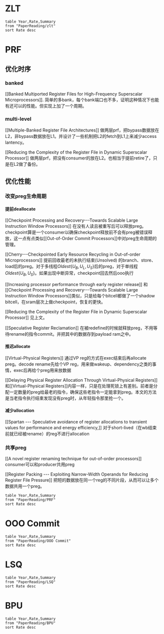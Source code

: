 # ZLT
```dataview
table Year,Rate,Summary
from "PaperReading/zlt"
sort Rate desc
```
# PRF
## 优化时序
### banked
[[Banked Multiported Register Files for High-Frequency Superscalar Microprocessors]]. 
	简单的多bank，每个bank端口也不多，证明这种情况下也能有还可以的性能。但实现上加了一个周期。



### multi-level
[[Multiple-Banked Register File Architectures]]
	做两层prf，把bypass数据放在L2，非bypass数据放在L1。并设计了一些机制把L2的fetch到L1上来减少access lantency。

[[Reducing the Complexity of the Register File in Dynamic Superscalar Processor]]
	做两层prf，把没有consumer的放在L2。也相当于提前retire了，只是在L2做了备份。

## 优化性能
### 改变preg生命周期
#### 提前deallocate
[[Checkpoint Processing and Recovery---Towards Scalable Large Instruction Window Processors]]
	在没有人读且被重写后可以释放preg。checkpoint算是一个consumer以确保checkpoint释放前不会有preg被错误释放，这一点有点类似[[Out-of-Order Commit Processors]]中对preg生命周期的管理。

[[Cherry---Checkpointed Early Resource Recycling in Out-of-order Microprocessors]]
	提前回收最老的未执行结束(Unsolved) 的branch、store、load后的preg。对于多线程$Oldest\{U_B, U_L, U_S\}$后的preg，对于单线程$Oldest\{U_B, U_S\}$。如果出现中断异常，checkpoint回去然后ooo执行

[[Increasing processor performance through early register release]]
	和[[Checkpoint Processing and Recovery---Towards Scalable Large Instruction Window Processors]]类似，只是给每个bitcell都做了一个shadow bitcell，在sram层次上做checkpoint，恢复的更快。

[[Reducing the Complexity of the Register File in Dynamic Superscalar Processor]]
	见上文。

[[Speculative Register Reclamation]]
	在被redefine的时候就释放preg，不用等待rename的指令commit。并把其中的数据存到payload ram之中。

#### 推迟allocate
[[Virtual-Physical Registers]]
	通过VP reg的方式在exec结束后再allocate preg。decode rename先给个VP reg，用来做wakeup、dependency之类的事情，exec后再给个preg用来放数据

[[Delaying Physical Register Allocation Through Virtual-Physical Registers]]
	和[[Virtual-Physical Registers]]内容一样，只是在处理死锁上有差别。前者是分配一定数量的preg给最老的指令，确保这些老指令一定能拿到preg。本文的方法是当老指令执行结束发现没有preg时，从年轻指令那里抢一个。

#### 减少allocation
[[Spartan --- Speculative avoidance of register allocations to transient values for performance and energy efficiency,]]
	对于short-lived（在wb结束前就已经被rename）的reg不进行allocation

### 共享preg
[[A novel register renaming technique for out-of-order processors]] 
	consumer可以和producer共用preg

[[Register Packing --- Exploiting Narrow-Width Operands for Reducing Register File Pressure]]
	把短的数据放在同一个reg的不同片段，从而可以让多个数据共用一个preg。

```dataview
table Year,Rate,Summary
from "PaperReading/PRF"
sort Rate desc
```
# OOO Commit
```dataview
table Year,Rate,Summary
from "PaperReading/OOO Commit"
sort Rate desc
```

#  LSQ
```dataview
table Year,Rate,Summary
from "PaperReading/LSQ"
sort Rate desc
```

# BPU
```dataview
table Year,Rate,Summary
from "PaperReading/BPU"
sort Rate desc
```
